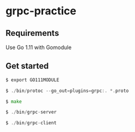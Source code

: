 # grpc-practice

## Requirements

Use Go 1.11 with Gomodule

## Get started

```go
$ export GO111MODULE

$ ./bin/protoc --go_out=plugins=grpc:. *.proto

$ make

$ ./bin/grpc-server

$ ./bin/grpc-client
```